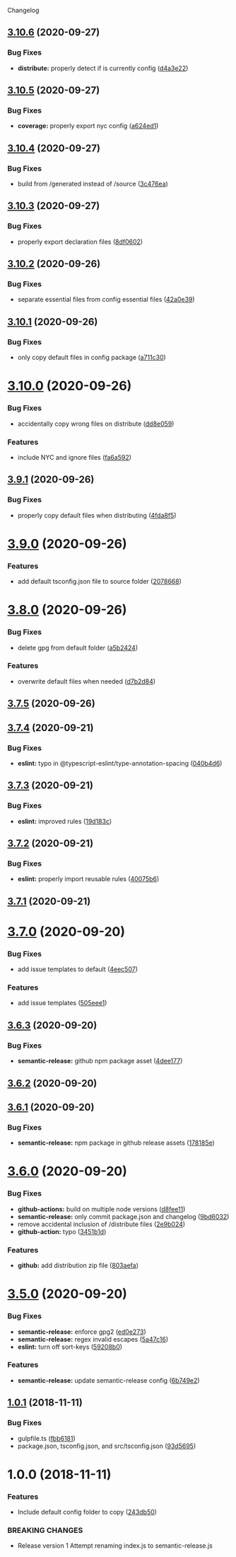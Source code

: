 Changelog

## [3.10.6](https://github.com/Colonise/Config/compare/v3.10.5...v3.10.6) (2020-09-27)


### Bug Fixes

* **distribute:** properly detect if is currently config ([d4a3e22](https://github.com/Colonise/Config/commit/d4a3e223e2b731de474af336498576e25f643898))

## [3.10.5](https://github.com/Colonise/Config/compare/v3.10.4...v3.10.5) (2020-09-27)


### Bug Fixes

* **coverage:** properly export nyc config ([a624ed1](https://github.com/Colonise/Config/commit/a624ed1318f0cb872a7b33182c0828eabeec9002))

## [3.10.4](https://github.com/Colonise/Config/compare/v3.10.3...v3.10.4) (2020-09-27)


### Bug Fixes

* build from /generated instead of /source ([3c476ea](https://github.com/Colonise/Config/commit/3c476ea93ea535a83af8a3f458327119286f2708))

## [3.10.3](https://github.com/Colonise/Config/compare/v3.10.2...v3.10.3) (2020-09-27)


### Bug Fixes

* properly export declaration files ([8df0602](https://github.com/Colonise/Config/commit/8df0602edaeeadf59612c26b99d8fe0d9889fea8))

## [3.10.2](https://github.com/Colonise/Config/compare/v3.10.1...v3.10.2) (2020-09-26)


### Bug Fixes

* separate essential files from config essential files ([42a0e39](https://github.com/Colonise/Config/commit/42a0e3952bd453ad28e4536918f8d0a3d324fa66))

## [3.10.1](https://github.com/Colonise/Config/compare/v3.10.0...v3.10.1) (2020-09-26)


### Bug Fixes

* only copy default files in config package ([a711c30](https://github.com/Colonise/Config/commit/a711c30298115b13536d0c676476c5034cfd5b20))

# [3.10.0](https://github.com/Colonise/Config/compare/v3.9.1...v3.10.0) (2020-09-26)


### Bug Fixes

* accidentally copy wrong files on distribute ([dd8e059](https://github.com/Colonise/Config/commit/dd8e0590c73cee7423533b7ee7c9cbc70bc07063))


### Features

* include NYC and ignore files ([fa6a592](https://github.com/Colonise/Config/commit/fa6a59215bcc26870f75a5759afdabfdd30481d0))

## [3.9.1](https://github.com/Colonise/Config/compare/v3.9.0...v3.9.1) (2020-09-26)


### Bug Fixes

* properly copy default files when distributing ([4fda8f5](https://github.com/Colonise/Config/commit/4fda8f535f0320dd072d63b556274cbdfd18b7a5))

# [3.9.0](https://github.com/Colonise/Config/compare/v3.8.0...v3.9.0) (2020-09-26)


### Features

* add default tsconfig.json file to source folder ([2078668](https://github.com/Colonise/Config/commit/2078668a702b7b44a57f0835757fd865ea7fac11))

# [3.8.0](https://github.com/Colonise/Config/compare/v3.7.5...v3.8.0) (2020-09-26)


### Bug Fixes

* delete gpg from default folder ([a5b2424](https://github.com/Colonise/Config/commit/a5b2424b0dff6e044d90a67b44fe847c6d580b9e))


### Features

* overwrite default files when needed ([d7b2d84](https://github.com/Colonise/Config/commit/d7b2d84838f3d4ff62994510c2cf931f331f00c6))

## [3.7.5](https://github.com/Colonise/Config/compare/v3.7.4...v3.7.5) (2020-09-26)

## [3.7.4](https://github.com/Colonise/Config/compare/v3.7.3...v3.7.4) (2020-09-21)


### Bug Fixes

* **eslint:** typo in @typescript-eslint/type-annotation-spacing ([040b4d6](https://github.com/Colonise/Config/commit/040b4d6fe0d93999f89554cc3458ad44c0200277))

## [3.7.3](https://github.com/Colonise/Config/compare/v3.7.2...v3.7.3) (2020-09-21)


### Bug Fixes

* **eslint:** improved rules ([19d183c](https://github.com/Colonise/Config/commit/19d183c454f7f5b5355540a33e8aa629977bbbe6))

## [3.7.2](https://github.com/Colonise/Config/compare/v3.7.1...v3.7.2) (2020-09-21)


### Bug Fixes

* **eslint:** properly import reusable rules ([40075b6](https://github.com/Colonise/Config/commit/40075b60102b6723240b8c1a1a841845a19e942d))

## [3.7.1](https://github.com/Colonise/Config/compare/v3.7.0...v3.7.1) (2020-09-21)

# [3.7.0](https://github.com/Colonise/Config/compare/v3.6.3...v3.7.0) (2020-09-20)


### Bug Fixes

* add issue templates to default ([4eec507](https://github.com/Colonise/Config/commit/4eec507d7b75aaf7be13ff010434967b92a592a7))


### Features

* add issue templates ([505eee1](https://github.com/Colonise/Config/commit/505eee18d8008c95914be3b9dd66e90cef5181ba))

## [3.6.3](https://github.com/Colonise/Config/compare/v3.6.2...v3.6.3) (2020-09-20)


### Bug Fixes

* **semantic-release:** github npm package asset ([4dee177](https://github.com/Colonise/Config/commit/4dee177cc32ad1037523db4006f8f99b899a2891))

## [3.6.2](https://github.com/Colonise/Config/compare/v3.6.1...v3.6.2) (2020-09-20)

## [3.6.1](https://github.com/Colonise/Config/compare/v3.6.0...v3.6.1) (2020-09-20)


### Bug Fixes

* **semantic-release:** npm package in github release assets ([178185e](https://github.com/Colonise/Config/commit/178185ec6a0cbaa7ded2ca98cb6f8bbd7777df7b))

# [3.6.0](https://github.com/Colonise/Config/compare/v3.5.0...v3.6.0) (2020-09-20)


### Bug Fixes

* **github-actions:** build on multiple node versions ([d8fee11](https://github.com/Colonise/Config/commit/d8fee1158413fba96e958bf25339d7d290235d14))
* **semantic-release:** only commit package.json and changelog ([9bd6032](https://github.com/Colonise/Config/commit/9bd603298a3c715bd2dd5077806bfbf32e0fb2e1))
* remove accidental inclusion of /distribute files ([2e9b024](https://github.com/Colonise/Config/commit/2e9b024b3298fdee26c96c0538d54b40d0d6fe32))
* **github-action:** typo ([3451b1d](https://github.com/Colonise/Config/commit/3451b1db301c1465742917c3efe6b2a7bc6c7912))


### Features

* **github:** add distribution zip file ([803aefa](https://github.com/Colonise/Config/commit/803aefabcb203e733231753eadff1a64155323cb))

# [3.5.0](https://github.com/Colonise/Config/compare/v3.4.3...v3.5.0) (2020-09-20)


### Bug Fixes

* **semantic-release:** enforce gpg2 ([ed0e273](https://github.com/Colonise/Config/commit/ed0e273c35c114d5f7651f2ef3bcd1c49fc0debe))
* **semantic-release:** regex invalid escapes ([5a47c16](https://github.com/Colonise/Config/commit/5a47c16fdefa4bd3a30b36d4b26bd70d6ffea751))
* **eslint:** turn off sort-keys ([59208b0](https://github.com/Colonise/Config/commit/59208b0c9c8306b638b97940fa2dafb9778da018))


### Features

* **semantic-release:** update semantic-release config ([6b749e2](https://github.com/Colonise/Config/commit/6b749e263d3ca024fa9d158f6b8e3bf0f93738f7))

## [1.0.1](https://github.com/Colonise/Config/compare/v1.0.0...v1.0.1) (2018-11-11)


### Bug Fixes

* gulpfile.ts ([fbb6181](https://github.com/Colonise/Config/commit/fbb6181))
* package.json, tsconfig.json, and src/tsconfig.json ([93d5695](https://github.com/Colonise/Config/commit/93d5695))

# 1.0.0 (2018-11-11)


### Features

* Include default config folder to copy ([243db50](https://github.com/Colonise/Config/commit/243db50))


### BREAKING CHANGES

* Release version 1
Attempt renaming index.js to semantic-release.js

